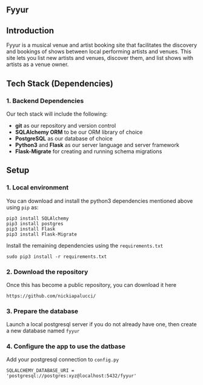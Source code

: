 Fyyur
-----

## Introduction

Fyyur is a musical venue and artist booking site that facilitates the discovery and bookings of shows between local performing artists and venues. This site lets you list new artists and venues, discover them, and list shows with artists as a venue owner.

## Tech Stack (Dependencies)

### 1. Backend Dependencies
Our tech stack will include the following:
 * **git** as our repository and version control
 * **SQLAlchemy ORM** to be our ORM library of choice
 * **PostgreSQL** as our database of choice
 * **Python3** and **Flask** as our server language and server framework
 * **Flask-Migrate** for creating and running schema migrations

## Setup

### 1. Local environment
You can download and install the python3 dependencies mentioned above using `pip` as:
```
pip3 install SQLAlchemy
pip3 install postgres
pip3 install Flask
pip3 install Flask-Migrate
```
Install the remaining dependencies using the `requirements.txt`
```
sudo pip3 install -r requirements.txt
```
### 2. Download the repository
Once this has become a public repository, you can download it here
```
https://github.com/nickiapalucci/
```
### 3. Prepare the database
Launch a local postgresql server if you do not already have one, then create a new database named `fyyur`

### 4. Configure the app to use the datbase
Add your postgresql connection to `config.py`
```
SQLALCHEMY_DATABASE_URI = 'postgresql://postgres:xyz@localhost:5432/fyyur'
```